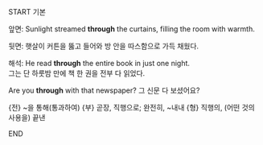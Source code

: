 START
기본

앞면:
Sunlight streamed **through** the curtains, filling the room with warmth. 

뒷면:
햇살이 커튼을 뚫고 들어와 방 안을 따스함으로 가득 채웠다.

해석:
He read **through** the entire book in just one night.  
그는 단 하룻밤 만에 책 한 권을 전부 다 읽었다.

Are you **through** with that newspaper? 
그 신문 다 보셨어요?

{전} ~을 통해(통과하여)
{부} 곧장, 직행으로; 완전히, ~내내
{형} 직행의, (어떤 것의 사용을) 끝낸
<!--ID: 1744284985380-->
END